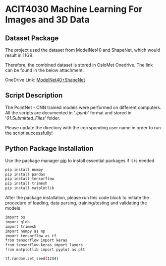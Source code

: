 # ACIT4030 Machine Learning For Images and 3D Data

## Dataset Package

The project used the dataset from ModelNet40 and ShapeNet, which would result in 11GB.

Therefore, the combined dataset is stored in OsloMet Onedrive. The link can be found in the below attachment.

OneDrive Link: [ModelNet40+ShapeNet](https://hioa365-my.sharepoint.com/:f:/g/personal/s371145_oslomet_no/EmG1X7M9udFGiRuH8zP7zPABjvtgTVy4Ge6-lSa0a21cqQ)

## Script Description
The PointNet - CNN trained models were performed on different computers. All the scripts are documented in '*.ipynb*' format and stored in '*01.Submitted_Files*' folder.

Please update the directory with the corrsponding user name in order to run the script successfully!

## Python Package Installation
Use the package manager [pip](https://pip.pypa.io/en/stable/) to install essential packages if it is needed.
````bash 
pip install numpy
pip install pandas
pip install tensorflow
pip install trimesh
pip install matplotlib
````

After the package installation, please run this code block to initiate the procedure of loading, data parsing, training/testing and validating the models
````bash
import os
import glob
import trimesh
import numpy as np
import tensorflow as tf
from tensorflow import keras
from tensorflow.keras import layers
from matplotlib import pyplot as plt

tf.random.set_seed(1234)
````